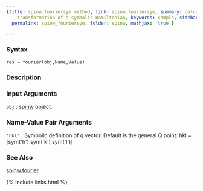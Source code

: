 ```yaml
---
{title: spinw.fouriersym method, link: spinw.fouriersym, summary: calculates the Fourier
    transformation of a symbolic Hamiltonian, keywords: sample, sidebar: sw_sidebar,
  permalink: spinw_fouriersym, folder: spinw, mathjax: 'true'}

---
```


### Syntax

`res = fourier(obj,Name,Value)`

### Description



### Input Arguments

`obj`
: [spinw](spinw) object.

### Name-Value Pair Arguments

`'hkl'`
: Symbolic definition of q vector. Default is the general Q
  point:
      hkl = [sym('h') sym('k') sym('l')]

### See Also

[spinw.fourier](spinw_fourier)

{% include links.html %}
